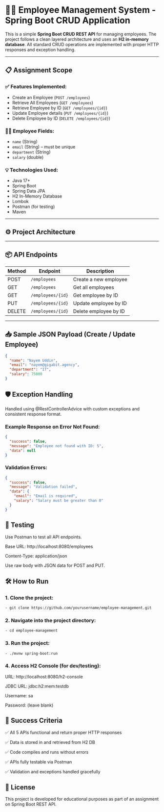 # 🧑‍💼 Employee Management System - Spring Boot CRUD Application

This is a simple **Spring Boot CRUD REST API** for managing employees. The project follows a clean layered architecture and uses an **H2 in-memory database**. All standard CRUD operations are implemented with proper HTTP responses and exception handling.

---

## 📋 Assignment Scope

### ✅ Features Implemented:
- Create an Employee (`POST /employees`)
- Retrieve All Employees (`GET /employees`)
- Retrieve Employee by ID (`GET /employees/{id}`)
- Update Employee details (`PUT /employees/{id}`)
- Delete Employee by ID (`DELETE /employees/{id}`)

### 👨‍💼 Employee Fields:
- `name` (String)
- `email` (String) – must be unique
- `department` (String)
- `salary` (double)

### 💡 Technologies Used:
- Java 17+
- Spring Boot
- Spring Data JPA
- H2 In-Memory Database
- Lombok
- Postman (for testing)
- Maven

---

## ⚙️ Project Architecture

---

## 📦 API Endpoints

| Method | Endpoint              | Description               |
|--------|-----------------------|---------------------------|
| POST   | `/employees`          | Create a new employee     |
| GET    | `/employees`          | Get all employees         |
| GET    | `/employees/{id}`     | Get employee by ID        |
| PUT    | `/employees/{id}`     | Update employee by ID     |
| DELETE | `/employees/{id}`     | Delete employee by ID     |

---

## 📥 Sample JSON Payload (Create / Update Employee)

```json
{
  "name": "Nayem Uddin",
  "email": "nayem@gigabit.agency",
  "department": "IT",
  "salary": 75000
}
```

## 🛡️ Exception Handling
Handled using @RestControllerAdvice with custom exceptions and consistent response format.

### Example Response on Error Not Found:
```json
{
  "success": false,
  "message": "Employee not found with ID: 5",
  "data": null
}
```

### Validation Errors:
```json
{
  "success": false,
  "message": "Validation failed",
  "data": {
    "email": "Email is required",
    "salary": "Salary must be greater than 0"
  }
}
```

## 🧪 Testing
Use Postman to test all API endpoints.

Base URL: http://localhost:8080/employees

Content-Type: application/json

Use raw body with JSON data for POST and PUT.


## 🛠️ How to Run
### 1. Clone the project:
``` bash
- git clone https://github.com/yourusername/employee-management.git 
```
### 2. Navigate into the project directory:

```bash
- cd employee-management
```

### 3. Run the project:

```bash
- ./mvnw spring-boot:run
```

### 4. Access H2 Console (for dev/testing):

URL: http://localhost:8080/h2-console

JDBC URL: jdbc:h2:mem:testdb

Username: sa

Password: (leave blank)

## 🎯 Success Criteria
✅ All 5 APIs functional and return proper HTTP responses

✅ Data is stored in and retrieved from H2 DB

✅ Code compiles and runs without errors

✅ APIs fully testable via Postman

✅ Validation and exceptions handled gracefully

## 📃 License
This project is developed for educational purposes as part of an assignment on Spring Boot REST API.


